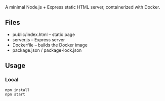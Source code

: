 
A minimal Node.js + Express static HTML server, containerized with Docker.

## Files

- public/index.html – static page  
- server.js – Express server  
- Dockerfile – builds the Docker image  
- package.json / package-lock.json

## Usage

### Local  
```bash
npm install
npm start
